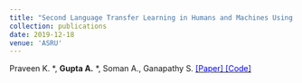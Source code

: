 ```yaml
---
title: "Second Language Transfer Learning in Humans and Machines Using Image Supervision"
collection: publications
date: 2019-12-18
venue: 'ASRU'
---
```

Praveen K. \*, __Gupta A.__ \*, Soman A., Ganapathy S. [<span style="color:blue"> [Paper] </span>](http://leap.ee.iisc.ac.in/sriram/publications/papers/Second_Language_Learning_ASRU2019.pdf) [<span style="color:blue"> [Code] </span>](https://github.com/Anshul-Gupta24/Audio-Visual-Deep-Multimodal-Networks)
